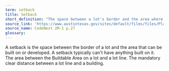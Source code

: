 ```yaml
---
term: setback
title: Setback
short_definition: "The space between a lot's border and the area where a building can be built. Setbacks typically cannot have anything built on them."
source_link: 'https://www.austintexas.gov/sites/default/files/files/Planning/CodeNEXT/ALDC_PRD_23_LandDevelopmentCode_Combined_2017_0130_web.pdf'
source_name: CodeNext 2M-1 p.27
glossary:
---
```



A setback is the space between the border of a lot and the area that can be built on or developed. A setback typically can't have anything built on it. The area between the Buildable Area on a lot and a lot line. The mandatory clear distance between a lot line and a building.